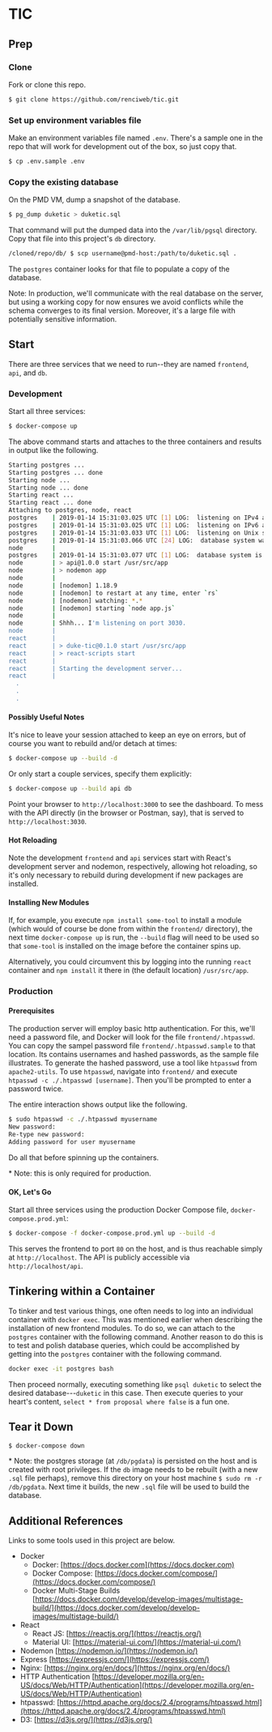 # TIC

## Prep

### Clone

Fork or clone this repo.

```bash
$ git clone https://github.com/renciweb/tic.git
```

### Set up environment variables file

Make an environment variables file named `.env`. There's a sample one in the repo that will work for development out of the box, so just copy that.

```bash
$ cp .env.sample .env
```

### Copy the existing database

On the PMD VM, dump a snapshot of the database.

```bash
$ pg_dump duketic > duketic.sql
```

That command will put the dumped data into the `/var/lib/pgsql` directory. Copy that file into this project's `db` directory.

```bash
/cloned/repo/db/ $ scp username@pmd-host:/path/to/duketic.sql .
```

The `postgres` container looks for that file to populate a copy of the database.

Note: In production, we'll communicate with the real database on the server, but using a working copy for now ensures we avoid conflicts while the schema converges to its final version. Moreover, it's a large file with potentially sensitive information.

## Start 

There are three services that we need to run--they are named `frontend`, `api`, and `db`.

### Development

Start all three services:

```bash
$ docker-compose up
```

The above command starts and attaches to the three containers and results in output like the following.

```bash
Starting postgres ... 
Starting postgres ... done
Starting node ... 
Starting node ... done
Starting react ... 
Starting react ... done
Attaching to postgres, node, react
postgres    | 2019-01-14 15:31:03.025 UTC [1] LOG:  listening on IPv4 address "0.0.0.0", port 5432
postgres    | 2019-01-14 15:31:03.025 UTC [1] LOG:  listening on IPv6 address "::", port 5432
postgres    | 2019-01-14 15:31:03.033 UTC [1] LOG:  listening on Unix socket "/var/run/postgresql/.s.PGSQL.5432"
postgres    | 2019-01-14 15:31:03.066 UTC [24] LOG:  database system was shut down at 2019-01-14 14:51:46 UTC
node        | 
postgres    | 2019-01-14 15:31:03.077 UTC [1] LOG:  database system is ready to accept connections
node        | > api@1.0.0 start /usr/src/app
node        | > nodemon app
node        | 
node        | [nodemon] 1.18.9
node        | [nodemon] to restart at any time, enter `rs`
node        | [nodemon] watching: *.*
node        | [nodemon] starting `node app.js`
node        | 
node        | Shhh... I'm listening on port 3030.
node        | 
react       | 
react       | > duke-tic@0.1.0 start /usr/src/app
react       | > react-scripts start
react       | 
react       | Starting the development server...
react       | 
  .
  .
  .

```

#### Possibly Useful Notes

It's nice to leave your session attached to keep an eye on errors, but of course you want to rebuild and/or detach at times:

```bash
$ docker-compose up --build -d
```

Or only start a couple services, specify them explicitly:

```bash
$ docker-compose up --build api db
```

Point your browser to `http://localhost:3000` to see the dashboard.
To mess with the API directly (in the browser or Postman, say), that is served to `http://localhost:3030`.

#### Hot Reloading

Note the development `frontend` and `api` services start with React's development server and nodemon, respectively, allowing hot reloading, so it's only necessary to rebuild during development if new packages are installed.

#### Installing New Modules

If, for example, you execute `npm install some-tool` to install a module (which would of course be done from within the `frontend/` directory), the next time `docker-compose up` is run, the `--build` flag will need to be used so that `some-tool` is installed on the image before the container spins up.

Alternatively, you could circumvent this by logging into the running `react` container and `npm install` it there in (the default location) `/usr/src/app`.

### Production

#### Prerequisites

The production server will employ basic http authentication. For this, we'll need a password file, and Docker will look for the file `frontend/.htpasswd`. You can copy the sampel password file `frontend/.htpasswd.sample` to that location. Its contains usernames and hashed passwords, as the sample file illustrates. To generate the hashed password, use a tool like `htpasswd` from `apache2-utils`. To use `htpasswd`, navigate into `frontend/` and execute `htpasswd -c ./.htpasswd [username]`. Then you'll be prompted to enter a password twice.

The entire interaction shows output like the following.

```bash
$ sudo htpasswd -c ./.htpasswd myusername
New password: 
Re-type new password: 
Adding password for user myusername
```

Do all that before spinning up the containers.

\* Note: this is only required for production.

#### OK, Let's Go

Start all three services using the production Docker Compose file, `docker-compose.prod.yml`:

```bash
$ docker-compose -f docker-compose.prod.yml up --build -d
```

This serves the frontend to port `80` on the host, and is thus reachable simply at `http://localhost`. The API is publicly accessible via `http://localhost/api`.


## Tinkering within a Container

To tinker and test various things, one often needs to log into an individual container with `docker exec`. This was mentioned earlier when describing the installation of new frontend modules. To do so, we can attach to the `postgres` container with the following command. Another reason to do this is to test and polish database queries, which could be accomplished by getting into the `postgres` container with the following command.

```bash
docker exec -it postgres bash
```

Then proceed normally, executing something like `psql duketic` to select the desired database---`duketic` in this case. Then execute queries to your heart's content, `select * from proposal where false` is a fun one.

## Tear it Down

```bash
$ docker-compose down
```

\* Note: the postgres storage (at `/db/pgdata`) is persisted on the host and is created with root privileges. If the `db` image needs to be rebuilt (with a new `.sql` file perhaps), remove this directory on your host machine `$ sudo rm -r /db/pgdata`. Next time it builds, the new `.sql` file will be used to build the database.

## Additional References

Links to some tools used in this project are below.

- Docker
  + Docker: [https://docs.docker.com](https://docs.docker.com)
  + Docker Compose: [https://docs.docker.com/compose/](https://docs.docker.com/compose/)
  + Docker Multi-Stage Builds [https://docs.docker.com/develop/develop-images/multistage-build/](https://docs.docker.com/develop/develop-images/multistage-build/)
- React
  + React JS: [https://reactjs.org/](https://reactjs.org/)
  + Material UI: [https://material-ui.com/](https://material-ui.com/)
- Nodemon [https://nodemon.io/](https://nodemon.io/)
- Express [https://expressjs.com/](https://expressjs.com/)
- Nginx: [https://nginx.org/en/docs/](https://nginx.org/en/docs/)
- HTTP Authentication [https://developer.mozilla.org/en-US/docs/Web/HTTP/Authentication](https://developer.mozilla.org/en-US/docs/Web/HTTP/Authentication)
- htpasswd: [https://httpd.apache.org/docs/2.4/programs/htpasswd.html](https://httpd.apache.org/docs/2.4/programs/htpasswd.html)
- D3: [https://d3js.org/](https://d3js.org/)